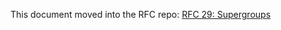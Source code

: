 This document moved into the RFC repo: [RFC 29: Supergroups](https://github.com/getsentry/rfcs/pull/29)
